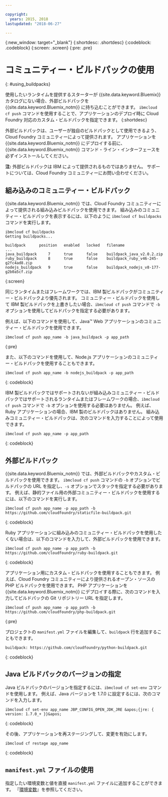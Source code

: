 ```yaml
---

copyright:
  years: 2015, 2018
lastupdated: "2018-06-27"

---
```


{:new_window: target="_blank"}
{:shortdesc: .shortdesc}
{:codeblock: .codeblock}
{:screen: .screen}
{:pre: .pre}

# コミュニティー・ビルドパックの使用
{: #using_buildpacks}

使用したいランタイムを提供するスターターが {{site.data.keyword.Bluemix}} カタログにない場合、外部ビルドパックを {{site.data.keyword.Bluemix_notm}} に持ち込むことができます。 `ibmcloud cf push` コマンドを使用することで、アプリケーションのデプロイ時に Cloud Foundry 対応のカスタム・ビルドパックを指定できます。
{:shortdesc}

外部ビルドパックは、ユーザーが独自のビルドパックとして使用できるよう、Cloud Foundry コミュニティーによって提供されます。 アプリケーションを {{site.data.keyword.Bluemix_notm}} にデプロイする前に、{{site.data.keyword.Bluemix_notm}} コマンド・ライン・インターフェースを必ずインストールしてください。

**注:** 外部ビルドパックは IBM によって提供されるものではありません。 サポートについては、Cloud Foundry コミュニティーにお問い合わせください。

## 組み込みのコミュニティー・ビルドパック

{{site.data.keyword.Bluemix_notm}} では、Cloud Foundry コミュニティーによって提供される組み込みビルドパックを使用できます。 組み込みのコミュニティー・ビルドパックを表示するには、以下のように `ibmcloud cf buildpacks` コマンドを実行します。

```
ibmcloud cf buildpacks
Getting buildpacks...

buildpack      position   enabled   locked   filename
...
java_buildpack     7      true      false    buildpack_java_v2.0.2.zip
ruby_buildpack     8      true      false    buildpack_ruby_v46-245-g2fc4ad8.zip
nodejs_buildpack   9      true      false    buildpack_nodejs_v8-177-g2b0a5cf.zip
```
{:screen}


同じランタイムまたはフレームワークでは、IBM 製ビルドパックがコミュニティー・ビルドパックより優先されます。 コミュニティー・ビルドパックを使用して IBM 製ビルドパックを上書きしたい場合、`ibmcloud cf push` コマンドで `-b` オプションを使用してビルドパックを指定する必要があります。

例えば、以下のコマンドを使用して、Java™ Web アプリケーションのコミュニティー・ビルドパックを使用できます。

```
ibmcloud cf push app_name -b java_buildpack -p app_path
```
{:pre}

また、以下のコマンドを使用して、Node.js アプリケーションのコミュニティー・ビルドパックを使用することもできます。

```
ibmcloud cf push app_name -b nodejs_buildpack -p app_path
```
{: codeblock}

IBM 製ビルドパックではサポートされないが組み込みコミュニティー・ビルドパックではサポートされるランタイムまたはフレームワークの場合、`ibmcloud cf push` コマンドで `-b` オプションを使用する必要はありません。 例えば、Ruby アプリケーションの場合、IBM 製のビルドパックはありません。 組み込みコミュニティー・ビルドパックは、次のコマンドを入力することによって使用できます。

```
ibmcloud cf push app_name -p app_path
```
{: codeblock}

## 外部ビルドパック

{{site.data.keyword.Bluemix_notm}} では、外部ビルドパックやカスタム・ビルドパックを使用できます。 `ibmcloud cf push` コマンドの `-b` オプションでビルドパックの URL を指定し、`-s` オプションでスタックを指定する必要があります。 例えば、静的ファイル用の外部コミュニティー・ビルドパックを使用するには、以下のコマンドを実行します。

```
ibmcloud cf push app_name -p app_path -b https://github.com/cloudfoundry/staticfile-buildpack.git
```
{: codeblock}

Ruby アプリケーションに組み込みのコミュニティー・ビルドパックを使用したくない場合は、以下のコマンドを入力して、外部ビルドパックを使用できます。

```
ibmcloud cf push app_name -p app_path -b https://github.com/cloudfoundry/ruby-buildpack.git
```
{: codeblock}

アプリケーション用にカスタム・ビルドパックを使用することもできます。 例えば、Cloud Foundry コミュニティーにより提供されるオープン・ソースの PHP ビルドパックを使用できます。 PHP アプリケーションを {{site.data.keyword.Bluemix_notm}} にデプロイする際に、次のコマンドを入力してビルドパックの Git リポジトリー URL を指定します。

```
ibmcloud cf push app_name -p app_path -b https://github.com/cloudfoundry/php-buildpack.git
```
{:pre}

プロジェクトの `manifest.yml` ファイルを編集して、`buildpack` 行を追加することもできます。

```
buildpack: https://github.com/cloudfoundry/python-buildpack.git
```
{: codeblock}


## Java ビルドパックのバージョンの指定

Java ビルドパックのバージョンを指定するには、`ibmcloud cf set-env` コマンドを使用します。 例えば、Java バージョンを 1.7.0 に設定するには、次のコマンドを入力します。

```
ibmcloud cf set-env app_name JBP_CONFIG_OPEN_JDK_JRE &apos;{jre: { version: 1.7.0_+ }}&apos;
```
{: codeblock}

その後、アプリケーションを再ステージングして、変更を有効にします。

```
ibmcloud cf restage app_name
```
{: codeblock}

## `manifest.yml` ファイルの使用

指定したい環境変数と値を直接 `manifest.yml` ファイルに追加することができます。 『[環境変数](https://docs.cloudfoundry.org/devguide/deploy-apps/manifest.html#env-block)』を参照してください。
